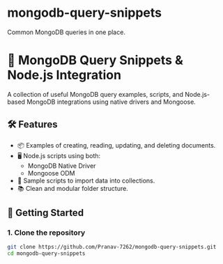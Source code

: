 # mongodb-query-snippets

Common MongoDB queries in one place.

# 🧩 MongoDB Query Snippets & Node.js Integration

A collection of useful MongoDB query examples, scripts, and Node.js-based MongoDB integrations using native drivers and Mongoose.

## 🛠️ Features

- 📦 Examples of creating, reading, updating, and deleting documents.
- 🖥️ Node.js scripts using both:
  - MongoDB Native Driver
  - Mongoose ODM
- 📂 Sample scripts to import data into collections.
- 📚 Clean and modular folder structure.

## 🚀 Getting Started

### 1. Clone the repository

```bash
git clone https://github.com/Pranav-7262/mongodb-query-snippets.git
cd mongodb-query-snippets
```
